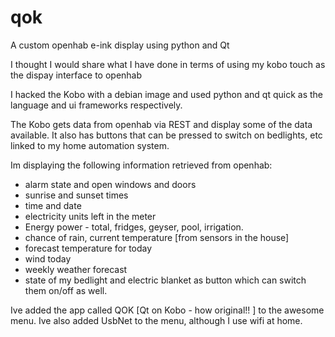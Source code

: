 # qok
A custom openhab e-ink display using python and Qt 

I thought I would share what I have done in terms of using my kobo touch as the dispay interface to openhab

I hacked the Kobo with a debian image and used python and qt quick as the language and ui frameworks respectively.

The Kobo gets data from openhab via REST and display some of the data available. It also has buttons that can be pressed to switch on bedlights, etc linked to my home automation system.

Im displaying the following information retrieved from openhab:
- alarm state and open windows and doors
- sunrise and sunset times
- time and date
- electricity units left in the meter
- Energy power - total, fridges, geyser, pool, irrigation.
- chance of rain, current temperature [from sensors in the house]
- forecast temperature for today
- wind today
- weekly weather forecast
- state of my bedlight and electric blanket as button which can switch them on/off as well.

Ive added the app called QOK [Qt on Kobo - how original!! ] to the awesome menu.
Ive also added UsbNet to the menu, although I use wifi at home.

